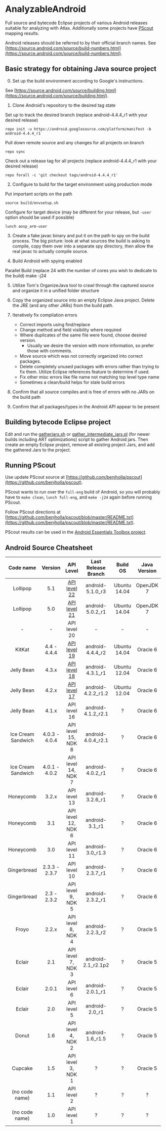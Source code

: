 AnalyzableAndroid
=================

Full source and bytecode Eclipse projects of various Android releases suitable for analyzing with Atlas.  Additionally some projects have [PScout](http://pscout.csl.toronto.edu/) mapping results.

Android releases should be referred to by their official branch names.  See [https://source.android.com/source/build-numbers.html](https://source.android.com/source/build-numbers.html). 

## Basic strategy for obtaining Java source project

0) Set up the build environment according to Google's instructions. 

See [https://source.android.com/source/building.html](https://source.android.com/source/building.html).

1) Clone Android's repository to the desired tag state

Set up to track the desired branch (replace android-4.4.4_r1 with your desired release)

`repo init -u https://android.googlesource.com/platform/manifest -b android-4.4.4_r1`

Pull down remote source and any changes for all projects on branch

`repo sync`

Check out a release tag for all projects (replace android-4.4.4_r1 with your desired release)

`repo forall -c 'git checkout tags/android-4.4.4_r1'`

2) Configure to build for the target environment using production mode

Put important scripts on the path

`source build/envsetup.sh`

Configure for target device (may be different for your release, but `-user` option should be used if possible)

`lunch aosp_arm-user`

3) Create a fake javac binary and put it on the path to spy on the build process. The big picture: look at what sources the build is asking to compile, copy them over into a separate spy directory, then allow the real javac to actually compile source.

4) Build Android with spying enabled

Parallel Build (replace 24 with the number of cores you wish to dedicate to the build)
make -j24

5) Utilize Tom's OrganizeJava tool to crawl through the captured source and organize it in a unified folder structure

6) Copy the organized source into an empty Eclipse Java project. Delete the JRE (and any other JARs) from the build path.

7) Iteratively fix compilation errors

    - Correct imports using find/replace
    - Change method and field visibility where required
    - Where duplicates of the same file were found, choose desired version.
        - Usually we desire the version with more information, so prefer those with comments.
    - Move source which was not correctly organized into correct packages.
    - Delete completely unused packages with errors rather than trying to fix them. Utilize Eclipse references feature to determine if used.
    - Fix other misc errors like file name not matching top level type name
    - Sometimes a clean/build helps for stale build errors

8) Confirm that all source compiles and is free of errors with no JARs on the build path

9) Confirm that all packages/types in the Android API appear to be present

## Building bytecode Eclipse project
Edit and run the [gatherjars.sh](https://github.com/EnSoftCorp/AnalyzableAndroid/blob/master/Tools/gatherjars.sh) or [gather_intermediate_jars.pl](https://github.com/EnSoftCorp/AnalyzableAndroid/blob/master/Tools/gather_intermediate_jars.pl) (for newer builds including ART optimizations) script to gather Android jars.  Then create an empty Eclipse project, remove all existing project Jars, and add the gathered Jars to the project.

## Running PScout

Use update PScout source at [https://github.com/benjholla/pscout](https://github.com/benjholla/pscout).

PScout wants to run over the `full-eng` build of Android, so you will probably have to `make clean`, `lunch full-eng`, and `make -j24` again before running PScout.

Follow PScout directions at [https://github.com/benjholla/pscout/blob/master/README.txt](https://github.com/benjholla/pscout/blob/master/README.txt).

PScout results can be used in the [Android Essentials Toolbox project](https://github.com/EnSoftCorp/android-essentials-toolbox).

## Android Source Cheatsheet

|    **Code name**   	|  **Version**  	|    **API Level**    	| **Last Release Branch** 	|   **Build OS**   	| **Java Version** 	|
|:------------------:	|:-------------:	|:-------------------:	|:-----------------------:	|:----------------:	|:----------------:	|
| Lollipop           	| 5.1           	| [API level 22](https://github.com/EnSoftCorp/AnalyzableAndroid/tree/master/Android22)        	| android-5.1.0_r3        	| Ubuntu 14.04     	| OpenJDK 7                	|
| Lollipop           	| 5.0           	| [API level 21](https://github.com/EnSoftCorp/AnalyzableAndroid/tree/master/Android21)        	| android-5.0.2_r1        	| Ubuntu 14.04     	| OpenJDK 7                	|
| -                 	| -             	| API level 20        	| -                     	| -     	        | -                	|
| KitKat             	| 4.4 - 4.4.4   	| [API level 19](https://github.com/EnSoftCorp/AnalyzableAndroid/tree/master/Android19)        	| android-4.4.4_r2        	| Ubuntu 14.04     	| Oracle 6                	|
| Jelly Bean         	| 4.3.x         	| [API level 18](https://github.com/EnSoftCorp/AnalyzableAndroid/tree/master/Android18)        	| android-4.3.1_r1        	| Ubuntu 12.04     	| Oracle 6                	|
| Jelly Bean         	| 4.2.x         	| [API level 17](https://github.com/EnSoftCorp/AnalyzableAndroid/tree/master/Android17)        	| android-4.2.2_r1.2      	| Ubuntu 12.04  	| Oracle 6                	|
| Jelly Bean         	| 4.1.x         	| API level 16        	| android-4.1.2_r2.1      	| ?                	| Oracle 6                	|
| Ice Cream Sandwich 	| 4.0.3 - 4.0.4 	| API level 15, NDK 8 	| android-4.0.4_r2.1      	| ?                	| Oracle 6                	|
| Ice Cream Sandwich 	| 4.0.1 - 4.0.2 	| API level 14, NDK 7 	| android-4.0.2_r1        	| ?                	| Oracle 6                	|
| Honeycomb          	| 3.2.x         	| API level 13        	| android-3.2.6_r1        	| ?                	| Oracle 6                	|
| Honeycomb          	| 3.1           	| API level 12, NDK 6 	| android-3.1_r1          	| ?                	| Oracle 6                	|
| Honeycomb          	| 3.0           	| API level 11        	| android-3.0_r1.3        	| ?                	| Oracle 6                	|
| Gingerbread        	| 2.3.3 - 2.3.7 	| API level 10        	| android-2.3.7_r1        	| ?                	| Oracle 6                	|
| Gingerbread        	| 2.3 - 2.3.2   	| API level 9, NDK 5  	| android-2.3.2_r1        	| ?                	| Oracle 6                	|
| Froyo              	| 2.2.x         	| API level 8, NDK 4  	| android-2.2.3_r2        	| ?                	| Oracle 5                	|
| Eclair             	| 2.1           	| API level 7, NDK 3  	| android-2.1_r2.1p2      	| ?                	| Oracle 5                	|
| Eclair             	| 2.0.1         	| API level 6         	| android-2.0.1_r1        	| ?                	| Oracle 5                	|
| Eclair             	| 2.0           	| API level 5         	| android-2.0_r1          	| ?                	| Oracle 5                	|
| Donut              	| 1.6           	| API level 4, NDK 2  	| android-1.6_r1.5        	| ?                	| Oracle 5                	|
| Cupcake            	| 1.5           	| API level 3, NDK 1  	| ?                       	| ?                	| Oracle 5                	|
| (no code name)     	| 1.1           	| API level 2         	| ?                       	| ?                	| ?                	|
| (no code name)     	| 1.0           	| API level 1         	| ?                       	| ?                	| ?                	|
